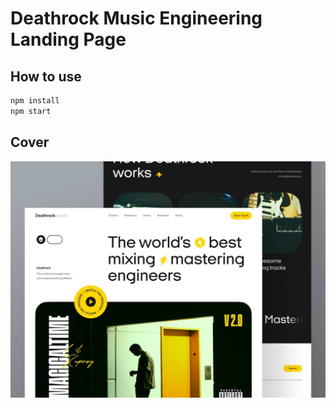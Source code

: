 # Deathrock Music Engineering Landing Page

## How to use

```sh
npm install
npm start
```
## Cover

<img src="Cover.png" alt="cover">
